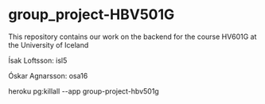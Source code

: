 # group_project-HBV501G
This repository contains our work on the backend for the course HV601G at the University of Iceland

Ísak Loftsson: isl5

Óskar Agnarsson: osa16

heroku pg:killall --app group-project-hbv501g
